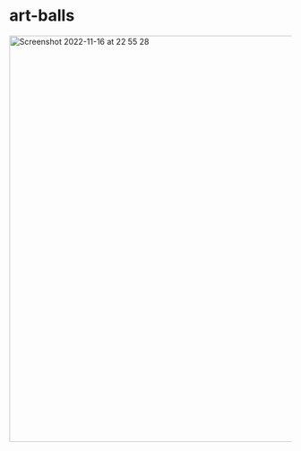 # art-balls
<img width="725" alt="Screenshot 2022-11-16 at 22 55 28" src="https://user-images.githubusercontent.com/1856197/202292523-b7bd5d68-2902-4bce-a190-fb938e148c74.png">

